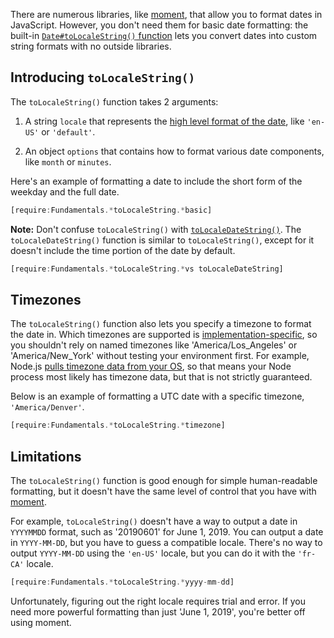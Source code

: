 There are numerous libraries, like [moment](https://www.npmjs.com/package/moment), that allow you to format dates in JavaScript. However, you don't need them for basic date formatting: the built-in [`Date#toLocaleString()` function](https://developer.mozilla.org/en-US/docs/Web/JavaScript/Reference/Global_Objects/Date/toLocaleString) lets you convert dates into custom string formats with no outside libraries.

Introducing `toLocaleString()`
------------------------------

The `toLocaleString()` function takes 2 arguments:

1) A string `locale` that represents the [high level format of the date](https://developer.mozilla.org/en-US/docs/Web/JavaScript/Reference/Global_Objects/Intl#locales_argument), like `'en-US'` or `'default'`.

2) An object `options` that contains how to format various date components, like `month` or `minutes`.

Here's an example of formatting a date to include the short form of the weekday and the full date.

```javascript
[require:Fundamentals.*toLocaleString.*basic]
```

**Note:** Don't confuse `toLocaleString()` with [`toLocaleDateString()`](https://developer.mozilla.org/en-US/docs/Web/JavaScript/Reference/Global_Objects/Date/toLocaleDateString). The `toLocaleDateString()` function is similar to `toLocaleString()`, except for it doesn't include the time portion of the date by default.

```javascript
[require:Fundamentals.*toLocaleString.*vs toLocaleDateString]
```

Timezones
---------

The `toLocaleString()` function also lets you specify a timezone to format the date in. Which timezones are supported is [implementation-specific](https://developer.mozilla.org/en-US/docs/Web/JavaScript/Reference/Global_Objects/Date/toLocaleString#Parameters), so you shouldn't rely on named timezones like 'America/Los_Angeles' or 'America/New_York' without testing your environment first. For example, Node.js [pulls timezone data from your OS](https://github.com/nodejs/help/issues/1843), so that means your Node process most likely has timezone data, but that is not strictly guaranteed.

Below is an example of formatting a UTC date with a specific timezone, `'America/Denver'`.

```javascript
[require:Fundamentals.*toLocaleString.*timezone]
```

Limitations
-----------

The `toLocaleString()` function is good enough for simple human-readable formatting, but it doesn't have the same level of control that you have with [moment](https://www.npmjs.com/package/moment).

For example, `toLocaleString()` doesn't have a way to output a date in `YYYYMMDD` format, such as '20190601' for June 1, 2019. You can output a date in `YYYY-MM-DD`, but you have to guess a compatible locale. There's no way to output `YYYY-MM-DD` using the `'en-US'` locale, but you can do it with the `'fr-CA'` locale.

```javascript
[require:Fundamentals.*toLocaleString.*yyyy-mm-dd]
```

Unfortunately, figuring out the right locale requires trial and error. If you need more powerful formatting than just 'June 1, 2019', you're better off using moment.